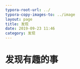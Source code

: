 ```yaml
---
typora-root-url: ../
typora-copy-images-to: ../image
layout: page
title: 发现
date: 2019-09-23 11:46
category: 发现
---
```




# 发现有趣的事
